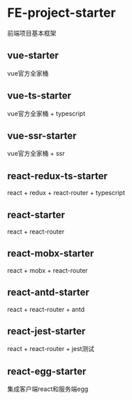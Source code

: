 # FE-project-starter

前端项目基本框架

## vue-starter

vue官方全家桶

## vue-ts-starter

vue官方全家桶 + typescript

## vue-ssr-starter

vue官方全家桶 + ssr

## react-redux-ts-starter

react + redux + react-router + typescript

## react-starter

react + react-router

## react-mobx-starter

react + mobx + react-router

## react-antd-starter

react + react-router + antd

## react-jest-starter

react + react-router + jest测试

## react-egg-starter

集成客户端react和服务端egg